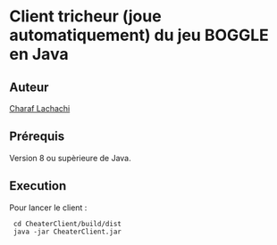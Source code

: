 # Client tricheur (joue automatiquement) du jeu BOGGLE en Java

## Auteur 
[Charaf Lachachi](https://github.com/CharafLachachi)

## Prérequis 
Version 8 ou supèrieure de Java. 

## Execution
Pour lancer le client : 
```
 cd CheaterClient/build/dist
 java -jar CheaterClient.jar
 
```
